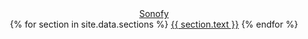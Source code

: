 <header class = 'header'>
  <div class="logo"><a href = '{{site.baseurl}}'>Sonofy</a></div>
  <div class="toggle-top-menu"><i class="fa fa-bars" aria-hidden = 'true'></i></div>
    <div class="menu-bar">
      <nav class = 'menu'>
        {% for section in site.data.sections %}
          <a href='{{ site.baseurl }}/#{{ section.id }}'>{{ section.text }}</a>
        {% endfor %}
      </nav>
    </div>
  </div>
</header>
